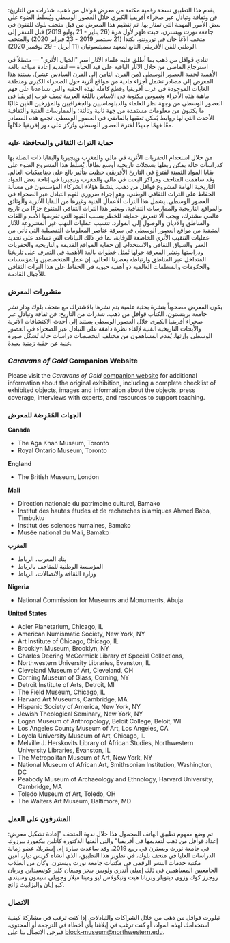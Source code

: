 يقدم هذا التطبيق نسخة رقمية مكثفة من معرض قوافل من ذهب، شذرات من التاريخ: فن وثقافة وتبادل عبر صحراء أفريقيا الكبرى خلال العصور الوسطى ويُسلط الضوء على بعض الأمور المهمة التي تمتاز بها. تم تنظيم هذا المعرض من قبل متحف بلوك للفنون في جامعة نورث ويسترن، حيث ظهر لأول مرة (26 يناير - 21 يوليو 2019) قبل السفر إلى متحف الآغا خان في تورونتو، بكندا (21 سبتمبر 2019 - 23 فبراير 2020) والمتحف الوطني للفن الأفريقي التابع لمعهد سميثسونيان (11 أبريل - 29 نوفمبر 2020).

تنادي قوافل من ذهب بما أطلق عليه علماء الآثار اسم "الخيال الأثري" — متمثلاً في استرجاع الماضي من خلال الآثار الباقية على قيد الحياة — لتقديم إعادة صياغة بالغة الأهمية لحقبة العصور الوسطى (من القرن الثامن إلى القرن السادس عشر).  يستند هذا المعرض إلى مصادر تشمل أجزاء مادية من مواقع أثرية حول الصحراء الكبرى ومنطقة الغابات الموجودة في غرب أفريقيا وقطع كاملة لهذه الحقبة والتي تساعدنا على فهم ماهية هذه الأجزاء ونصوص مكتوبة في الأساس باللغة العربية تصف غرب إفريقيا في العصور الوسطى من وجهة نظر العلماء والدبلوماسيين والجغرافيين والمؤرخين الذين غالبًا ما يكتبون من معلومات مستمدة من جهة ثانية وثالثة؛ والممارسات الفنية والثقافية الأحدث التي لها روابط يُمكن تعقبها بالماضي في العصور الوسطى. تجمع هذه المصادر معًا فهمًا جديدًا لفترة العصور الوسطى وتُركز على دور إفريقيا خلالها.

### حماية التراث الثقافي والمحافظة عليه

من خلال استخدام الحفريات الأثرية في مالي والمغرب ونيجيريا والبقايا ذات الصلة بها كدراسات حالة يمكن ربطها بسجلات تاريخية أوسع نطاقاً، يُسلِّط هذا المشروع الضوء على بقايا المواد الثمينة لفترةٍ في التاريخ الأفريقي حظيت بتأثير بالغ على ديناميكيات العالم. وقد ساهمت المتاحف ومراكز البحث في مالي والمغرب ونيجيريا في إتاحة بعض المواد التاريخية الهامة لمشروع قوافل من ذهب. ينشط هؤلاء الشركاء المؤسسون في مسألة الحفاظ على التراث الثقافي الوطني، وهو إجراء ضروري لفهم التبادل عبر الصحراء في العصور الوسطى. يشمل هذا التراث الأعمال الفنية وغيرها من البقايا الأثرية والوثائق والمواقع التاريخية والممارسات الثقافية. ويعتبر هذا التراث الثقافي المتنوع جزءًا من تاريخ عالمي مشترك، ويجب ألا تتعرض حمايته للخطر بسبب القيود التي تفرضها الأمم واللغات والمناطق والأديان والوصول إلى الموارد. تتسبب عمليات النهب غير المشروعة للآثار المتبقية من مواقع العصور الوسطى في سرقة عناصر المعلومات التفصيلية التي تأتي من عمليات التنقيب الأثري الخاضعة للرقابة، بما في ذلك البيانات التي تساعد على تحديد العمر والسياق الثقافي والاستخدام. إن حماية المواقع القديمة والتاريخية والحفريات ودراستها ونشر المعرفة حولها تُمثل خطوات بالغة الأهمية في التعرف على تاريخنا المتداخل عبر المناطق وارتباطه بعصرنا الحالي. إن عمل المتخصصين والمؤسسات والحكومات والمنظمات العالمية ذو أهمية حيوية في الحفاظ على هذا التراث الثقافي للأجيال القادمة.

### منشورات المعرض

يكون المعرض مصحوباً بنشرة بحثية علمية يتم نشرها بالاشتراك مع متحف بلوك ودار نشر جامعة برينستون. الكتاب قوافل من ذهب، شذرات من التاريخ: فن ثقافة وتبادل عبر صحراء أفريقيا الكبرى خلال العصور الوسطى يستند إلى أحدث الاكتشافات الأثرية والأبحاث التاريخية الفنية لإلقاء نظرة دامغة على التبادل عبر الصحراء في العصور الوسطى وإرثها. يُقدم المساهمون من مختلف التخصصات دراسات حالة تُشكّل صورة غنية عن حقبة زمنية بعيدة.

### _Caravans of Gold_ Companion Website

Please visit the _Caravans of Gold_ [companion website](https://caravansofgold.org/) for additional information about the original exhibition, including a complete checklist of exhibited objects, images and information about the objects, press coverage, interviews with experts, and resources to support teaching.

### الجهات المُقرِضة للمعرض

__Canada__
- The Aga Khan Museum, Toronto
- Royal Ontario Museum, Toronto

__England__
- The British Museum, London

__Mali__
- Direction nationale du patrimoine culturel, Bamako
- Institut des hautes études et de recherches islamiques Ahmed Baba, Timbuktu
- Institut des sciences humaines, Bamako
- Musée national du Mali, Bamako

__المغرب__
- بنك المغرب، الرباط
- المؤسسة الوطنية للمتاحف بالرباط
- وزارة الثقافة والاتصالات، الرباط

__Nigeria__
- National Commission for Museums and Monuments, Abuja

__United States__
- Adler Planetarium, Chicago, IL
- American Numismatic Society, New York, NY
- Art Institute of Chicago, Chicago, IL
- Brooklyn Museum, Brooklyn, NY
- Charles Deering McCormick Library of Special Collections,
- Northwestern University Libraries, Evanston, IL
- Cleveland Museum of Art, Cleveland, OH
- Corning Museum of Glass, Corning, NY
- Detroit Institute of Arts, Detroit, MI
- The Field Museum, Chicago, IL
- Harvard Art Museums, Cambridge, MA
- Hispanic Society of America, New York, NY
- Jewish Theological Seminary, New York, NY
- Logan Museum of Anthropology, Beloit College, Beloit, WI
- Los Angeles County Museum of Art, Los Angeles, CA
- Loyola University Museum of Art, Chicago, IL
- Melville J. Herskovits Library of African Studies, Northwestern University Libraries, Evanston, IL
- The Metropolitan Museum of Art, New York, NY
- National Museum of African Art, Smithsonian Institution, Washington, DC
- Peabody Museum of Archaeology and Ethnology, Harvard University, Cambridge, MA
- Toledo Museum of Art, Toledo, OH
- The Walters Art Museum, Baltimore, MD

### المشرفون على العمل

تم وضع مفهوم تطبيق الهاتف المحمول هذا خلال ندوة المتحف "إعادة تشكيل معرض: إعداد قوافل من ذهب لتقديمها في أفريقيا" والتي ألقتها الدكتورة كاتلين بيكفورد بيرزوك في جامعة نورث ويسترن في ربيع 2019. وقد ساعدت سارة إم. إستريلا، عضو زمالة الدراسات العليا في متحف بلوك، في تطوير هذا التطبيق، الذي أنشأه كريس دياز، أمين مكتبة خدمات النشر الرقمي في مكتبات جامعة نورث ويسترن. وكان من الطلاب الجامعيين المساهمين في ذلك إميلي أندري ولويس بيجز وميغان كلير كونسيداين وبريان روجرز كوك وزوي ديتويلر وبريانا هيث ونيكولاس ليو ومينا ميلاز وجويلي سيمون وسيندي كيو إيان وإليزابيث زانج.

### الاتصال

تبلورت قوافل من ذهب من خلال الشراكات والتبادلات. إذا كنت ترغب في مشاركة كيفية استخدامك لهذه المواد، أو كنت ترغب في إبلاغنا بأي أخطاء في الترجمة أو المحتوى، فيرجى الاتصال بنا على block-museum@northwestern.edu.

[^1]: Jennifer Wallace, _Digging the Dirt: The Archaeological Imagination_ (London: Duckworth and Co., 2004); Michael Shanks, _The Archaeological Imagination_ (Walnut Creek, CA: Left Coast Press, 2012).

[^2]: For more on cultural heritage preservation and protection efforts in Mali, Morocco, and Nigeria, see Mamadi Dembélé, Ahmed Ettahiri, Youssef Khiara, and Yousuf Abdallah Usman, “Fragments at Risk: The Protection of Cultural Heritage in Mali, Morocco, and Nigeria,” in _Caravans of Gold, Fragments in Time: Art, Culture, and Exchange Across Medieval Saharan Africa_, ed. Kathleen Bickford Berzock (Princeton: Princeton University Press, 2019), 75–87.
